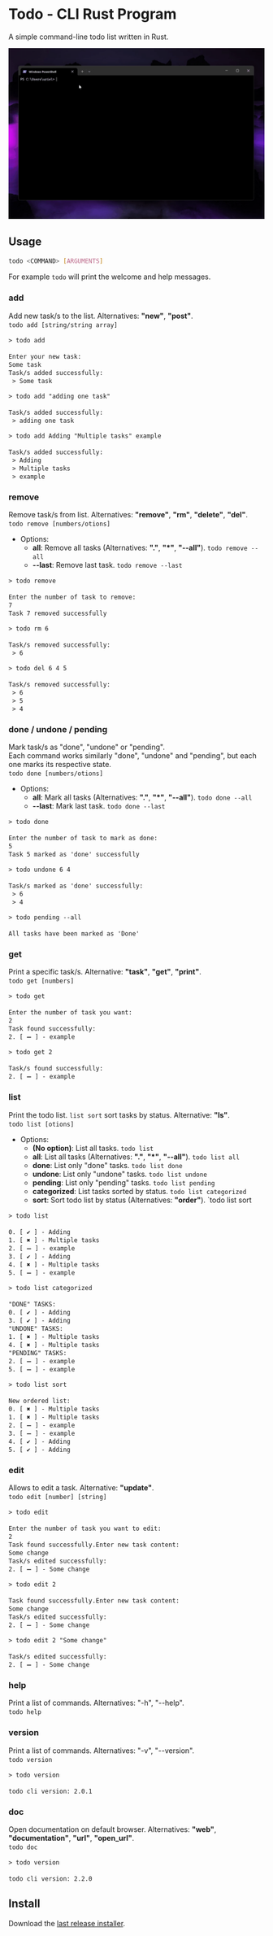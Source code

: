 # Todo - CLI Rust Program

A simple command-line todo list written in Rust.

![todo-cli](todo-cli.gif)

## Usage

```bash
todo <COMMAND> [ARGUMENTS]
```

For example `todo` will print the welcome and help messages.

### add

Add new task/s to the list. Alternatives: **"new"**, **"post"**.  
`todo add [string/string array]`

```
> todo add

Enter your new task:
Some task
Task/s added successfully:
 > Some task
```

```
> todo add "adding one task"

Task/s added successfully:
 > adding one task
```

```
> todo add Adding "Multiple tasks" example

Task/s added successfully:
 > Adding
 > Multiple tasks
 > example
```

### remove

Remove task/s from list. Alternatives: **"remove"**, **"rm"**, **"delete"**, **"del"**.  
`todo remove [numbers/otions]`
- Options: 
	- **all**: Remove all tasks (Alternatives: **"."**, **"\*"**, **"--all"**). `todo remove --all`
	- **--last**: Remove last task. `todo remove --last`

```
> todo remove

Enter the number of task to remove:
7
Task 7 removed successfully
```

```
> todo rm 6

Task/s removed successfully:
 > 6
```

```
> todo del 6 4 5

Task/s removed successfully:
 > 6
 > 5
 > 4
```

### done / undone / pending

Mark task/s as "done", "undone" or "pending".  
Each command works similarly "done", "undone" and "pending", but each one marks its respective state.  
`todo done [numbers/otions]`
- Options: 
	- **all**: Mark all tasks (Alternatives: **"."**, **"\*"**, **"--all"**). `todo done --all`
	- **--last**: Mark last task. `todo done --last`

```
> todo done

Enter the number of task to mark as done:
5
Task 5 marked as 'done' successfully
```

```
> todo undone 6 4

Task/s marked as 'done' successfully:
 > 6
 > 4
```

```
> todo pending --all

All tasks have been marked as 'Done'
```

### get

Print a specific task/s. Alternative: **"task"**, **"get"**, **"print"**.  
`todo get [numbers]`

```
> todo get

Enter the number of task you want:
2
Task found successfully:
2. [ ➖ ] - example
```

```
> todo get 2

Task/s found successfully:
2. [ ➖ ] - example
```

### list

Print the todo list. `list sort` sort tasks by status. Alternative: **"ls"**.  
`todo list [otions]`
- Options: 
	- **(No option)**: List all tasks. `todo list`
	- **all**: List all tasks (Alternatives: **"."**, **"\*"**, **"--all"**). `todo list all`
	- **done**: List only "done" tasks. `todo list done`
	- **undone**: List only "undone" tasks. `todo list undone`
	- **pending**: List only "pending" tasks. `todo list pending`
	- **categorized**: List tasks sorted by status. `todo list categorized`
	- **sort**: Sort todo list by status  (Alternatives: **"order"**). `todo list sort

```
> todo list

0. [ ✔️ ] - Adding
1. [ ✖️ ] - Multiple tasks
2. [ ➖ ] - example
3. [ ✔️ ] - Adding
4. [ ✖️ ] - Multiple tasks
5. [ ➖ ] - example
```

```
> todo list categorized

"DONE" TASKS:
0. [ ✔️ ] - Adding
3. [ ✔️ ] - Adding
"UNDONE" TASKS:
1. [ ✖️ ] - Multiple tasks
4. [ ✖️ ] - Multiple tasks
"PENDING" TASKS:
2. [ ➖ ] - example
5. [ ➖ ] - example
```

```
> todo list sort

New ordered list:
0. [ ✖️ ] - Multiple tasks
1. [ ✖️ ] - Multiple tasks
2. [ ➖ ] - example
3. [ ➖ ] - example
4. [ ✔️ ] - Adding
5. [ ✔️ ] - Adding
```

### edit

Allows to edit a task. Alternative: **"update"**.  
`todo edit [number] [string]`

```
> todo edit

Enter the number of task you want to edit:
2
Task found successfully.Enter new task content:
Some change
Task/s edited successfully:
2. [ ➖ ] - Some change
```

```
> todo edit 2

Task found successfully.Enter new task content:
Some change
Task/s edited successfully:
2. [ ➖ ] - Some change
```

```
> todo edit 2 "Some change"

Task/s edited successfully:
2. [ ➖ ] - Some change
```

### help

Print a list of commands. Alternatives: "-h", "--help".  
`todo help`

### version

Print a list of commands. Alternatives: "-v", "--version".  
`todo version`

```
> todo version

todo cli version: 2.0.1
```

### doc

Open documentation on default browser. Alternatives: **"web"**, **"documentation"**, **"url"**, **"open_url"**.  
`todo doc`

```
> todo version

todo cli version: 2.2.0
```

## Install

Download the [last release installer](https://github.com/USpiri/todo/releases).
